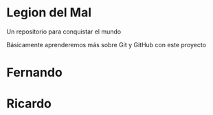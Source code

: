# Legion del Mal
Un repositorio para conquistar el mundo

Básicamente aprenderemos más sobre Git y GitHub con este proyecto


# Fernando


# Ricardo